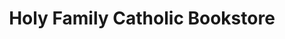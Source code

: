 ---
title: "Holy Family Catholic Bookstore"
url: /pleasant-prairie/holy-family-catholic-bookstore/
shop: books
---